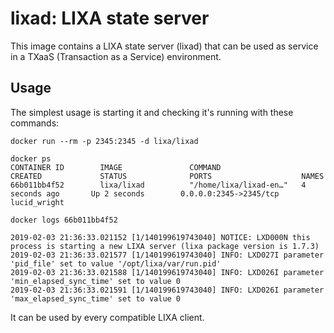 # lixad: LIXA state server

This image contains a LIXA state server (lixad) that can be used as service in
a TXaaS (Transaction as a Service) environment.

## Usage

The simplest usage is starting it and checking it's running with these commands:
```
docker run --rm -p 2345:2345 -d lixa/lixad

docker ps
CONTAINER ID        IMAGE               COMMAND                  CREATED             STATUS              PORTS                    NAMES
66b011bb4f52        lixa/lixad          "/home/lixa/lixad-en…"   4 seconds ago       Up 2 seconds        0.0.0.0:2345->2345/tcp   lucid_wright

docker logs 66b011bb4f52

2019-02-03 21:36:33.021152 [1/140199619743040] NOTICE: LXD000N this process is starting a new LIXA server (lixa package version is 1.7.3)
2019-02-03 21:36:33.021577 [1/140199619743040] INFO: LXD027I parameter 'pid_file' set to value '/opt/lixa/var/run.pid'
2019-02-03 21:36:33.021588 [1/140199619743040] INFO: LXD026I parameter 'min_elapsed_sync_time' set to value 0
2019-02-03 21:36:33.021591 [1/140199619743040] INFO: LXD026I parameter 'max_elapsed_sync_time' set to value 0

```

It can be used by every compatible LIXA client.
